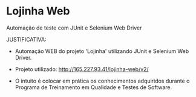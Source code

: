 # Lojinha Web
Automação de teste com JUnit e Selenium Web Driver 

JUSTIFICATIVA:

- Automação WEB do projeto 'Lojinha' utilizando JUnit e Selenium Web Driver.

- Projeto utilizado: http://165.227.93.41/lojinha-web/v2/

- O intuito é colocar em prática os conhecimentos adquiridos durante o Programa de Treinamento em Qualidade e Testes de Software.



